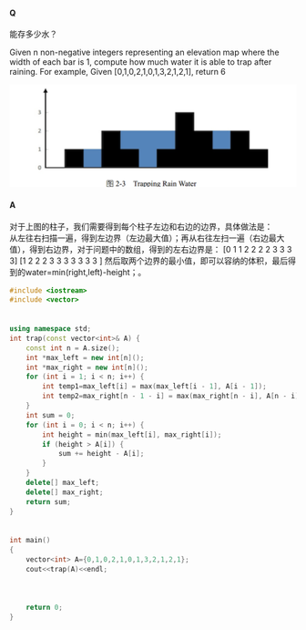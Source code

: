 #### Q

能存多少水？  

Given n non-negative integers representing an elevation map where the width of each bar is 1, compute
how much water it is able to trap after raining.
For example, Given [0,1,0,2,1,0,1,3,2,1,2,1], return 6 

![1587782671737](images/1587782671737.png)

#### A

对于上图的柱子，我们需要得到每个柱子左边和右边的边界，具体做法是：  
从左往右扫描一遍，得到左边界（左边最大值）；再从右往左扫一遍（右边最大值），得到右边界，对于问题中的数组，得到的左右边界是：
[0 1 1 2 2 2 2 3 3 3 3]
[1 2 2 2 3 3 3 3 3 3 3 ]
然后取两个边界的最小值，即可以容纳的体积，最后得到的water=min(right,left)-height；。

```C++
#include <iostream>
#include <vector>


using namespace std;
int trap(const vector<int>& A) {
    const int n = A.size();
    int *max_left = new int[n]();
    int *max_right = new int[n]();
    for (int i = 1; i < n; i++) {
        int temp1=max_left[i] = max(max_left[i - 1], A[i - 1]);
        int temp2=max_right[n - 1 - i] = max(max_right[n - i], A[n - i]);
    }
    int sum = 0;
    for (int i = 0; i < n; i++) {
        int height = min(max_left[i], max_right[i]);
        if (height > A[i]) {
            sum += height - A[i];
        }
    }
    delete[] max_left;
    delete[] max_right;
    return sum;
}


int main()
{
    vector<int> A={0,1,0,2,1,0,1,3,2,1,2,1};
    cout<<trap(A)<<endl;



    return 0;
}
```

